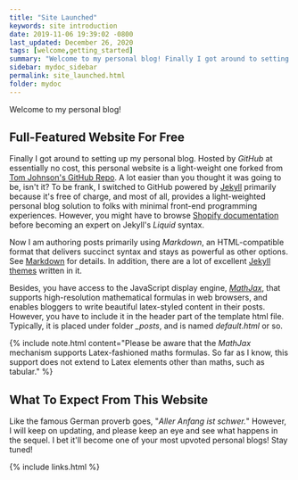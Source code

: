```yaml
---
title: "Site Launched"
keywords: site introduction
date: 2019-11-06 19:39:02 -0800
last_updated: December 26, 2020
tags: [welcome,getting_started]
summary: "Welcome to my personal blog! Finally I got around to setting up my personal blog."
sidebar: mydoc_sidebar
permalink: site_launched.html
folder: mydoc
---
```


Welcome to my personal blog!

## Full-Featured Website For Free
Finally I got around to setting up my personal blog. Hosted by *GitHub* at essentially no cost, this personal website is
a light-weight one forked from [Tom Johnson's GitHub Repo](https://github.com/tomjoht/documentation-theme-jekyll). A lot
easier than you thought it was going to be, isn't it? To be frank, I switched to GitHub powered by
[Jekyll](https://jekyllrb.com) primarily because it's free of charge, and most of all, provides a light-weighted
personal blog solution to folks with minimal front-end programming experiences. However, you might have to browse
[Shopify documentation](https://shopify.github.io/liquid) before becoming an expert on Jekyll's *Liquid* syntax.

Now I am authoring posts primarily using *Markdown*, an HTML-compatible format that delivers succinct syntax and stays
as powerful as other options. See [Markdown](https://www.markdownguide.org) for details. In addition, there are a lot of
excellent [Jekyll themes](https://jekyllrb.com/docs/themes) written in it.

Besides, you have access to the JavaScript display engine, [*MathJax*](https://www.mathjax.org), that supports
high-resolution mathematical formulas in web browsers, and enables bloggers to write beautiful latex-styled content in
their posts. However, you have to include it in the header part of the template html file. Typically, it is placed under
folder *_posts*, and is named *default.html* or so.

{% include note.html content="Please be aware that the *MathJax* mechanism supports Latex-fashioned maths formulas. So
far as I know, this support does not extend to Latex elements other than maths, such as tabular." %}

## What To Expect From This Website
Like the famous German proverb goes, "*Aller Anfang ist schwer.*" However, I will keep on updating, and please keep an
eye and see what happens in the sequel. I bet it'll become one of your most upvoted personal blogs! Stay tuned!

{% include links.html %}
